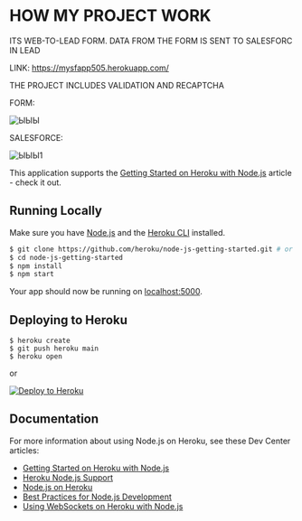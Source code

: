 # HOW MY PROJECT WORK

ITS WEB-TO-LEAD FORM. DATA FROM THE FORM IS SENT TO SALESFORC IN LEAD 

LINK: https://mysfapp505.herokuapp.com/ 

THE PROJECT INCLUDES VALIDATION AND RECAPTCHA

FORM:

![ЫЫЫ](https://user-images.githubusercontent.com/88659896/158141192-f4b2300e-0f49-47e5-bec0-5b1106e4564d.PNG)

SALESFORCE:

![ЫЫЫ1](https://user-images.githubusercontent.com/88659896/158141395-1842b5a6-58eb-4207-97ce-049311658eb7.PNG)


This application supports the [Getting Started on Heroku with Node.js](https://devcenter.heroku.com/articles/getting-started-with-nodejs) article - check it out.

## Running Locally

Make sure you have [Node.js](http://nodejs.org/) and the [Heroku CLI](https://cli.heroku.com/) installed.

```sh
$ git clone https://github.com/heroku/node-js-getting-started.git # or clone your own fork
$ cd node-js-getting-started
$ npm install
$ npm start
```

Your app should now be running on [localhost:5000](http://localhost:5000/).

## Deploying to Heroku

```
$ heroku create
$ git push heroku main
$ heroku open
```
or

[![Deploy to Heroku](https://www.herokucdn.com/deploy/button.svg)](https://heroku.com/deploy)

## Documentation

For more information about using Node.js on Heroku, see these Dev Center articles:

- [Getting Started on Heroku with Node.js](https://devcenter.heroku.com/articles/getting-started-with-nodejs)
- [Heroku Node.js Support](https://devcenter.heroku.com/articles/nodejs-support)
- [Node.js on Heroku](https://devcenter.heroku.com/categories/nodejs)
- [Best Practices for Node.js Development](https://devcenter.heroku.com/articles/node-best-practices)
- [Using WebSockets on Heroku with Node.js](https://devcenter.heroku.com/articles/node-websockets)

